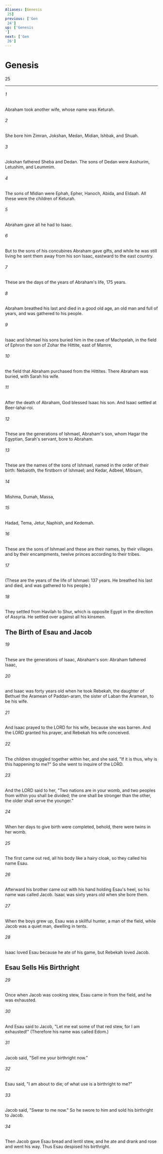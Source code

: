 ```yaml
---
Aliases: [Genesis 25]
previous: ['Gen 24']
up: ['Genesis']
next: ['Gen 26']
---
```

# Genesis 25

***
 

###### 1 
Abraham took another wife, whose name was Keturah.  

###### 2 
She bore him Zimran, Jokshan, Medan, Midian, Ishbak, and Shuah.  

###### 3 
Jokshan fathered Sheba and Dedan. The sons of Dedan were Asshurim, Letushim, and Leummim.  

###### 4 
The sons of Midian were Ephah, Epher, Hanoch, Abida, and Eldaah. All these were the children of Keturah.  

###### 5 
Abraham gave all he had to Isaac.  

###### 6 
But to the sons of his concubines Abraham gave gifts, and while he was still living he sent them away from his son Isaac, eastward to the east country.  

###### 7 
These are the days of the years of Abraham's life, 175 years.  

###### 8 
Abraham breathed his last and died in a good old age, an old man and full of years, and was gathered to his people.  

###### 9 
Isaac and Ishmael his sons buried him in the cave of Machpelah, in the field of Ephron the son of Zohar the Hittite, east of Mamre,  

###### 10 
the field that Abraham purchased from the Hittites. There Abraham was buried, with Sarah his wife.  

###### 11 
After the death of Abraham, God blessed Isaac his son. And Isaac settled at Beer-lahai-roi.  

###### 12 
These are the generations of Ishmael, Abraham's son, whom Hagar the Egyptian, Sarah's servant, bore to Abraham.  

###### 13 
These are the names of the sons of Ishmael, named in the order of their birth: Nebaioth, the firstborn of Ishmael; and Kedar, Adbeel, Mibsam,  

###### 14 
Mishma, Dumah, Massa,  

###### 15 
Hadad, Tema, Jetur, Naphish, and Kedemah.  

###### 16 
These are the sons of Ishmael and these are their names, by their villages and by their encampments, twelve princes according to their tribes.  

###### 17 
(These are the years of the life of Ishmael: 137 years. He breathed his last and died, and was gathered to his people.)  

###### 18 
They settled from Havilah to Shur, which is opposite Egypt in the direction of Assyria. He settled over against all his kinsmen.  ## The Birth of Esau and Jacob  

###### 19 
These are the generations of Isaac, Abraham's son: Abraham fathered Isaac,  

###### 20 
and Isaac was forty years old when he took Rebekah, the daughter of Bethuel the Aramean of Paddan-aram, the sister of Laban the Aramean, to be his wife.  

###### 21 
And Isaac prayed to the LORD for his wife, because she was barren. And the LORD granted his prayer, and Rebekah his wife conceived.  

###### 22 
The children struggled together within her, and she said, "If it is thus, why is this happening to me?" So she went to inquire of the LORD.  

###### 23 
And the LORD said to her, "Two nations are in your womb,  and two peoples from within you shall be divided;  the one shall be stronger than the other,  the older shall serve the younger."  

###### 24 
When her days to give birth were completed, behold, there were twins in her womb.  

###### 25 
The first came out red, all his body like a hairy cloak, so they called his name Esau.  

###### 26 
Afterward his brother came out with his hand holding Esau's heel, so his name was called Jacob. Isaac was sixty years old when she bore them.  

###### 27 
When the boys grew up, Esau was a skillful hunter, a man of the field, while Jacob was a quiet man, dwelling in tents.  

###### 28 
Isaac loved Esau because he ate of his game, but Rebekah loved Jacob.  ## Esau Sells His Birthright  

###### 29 
Once when Jacob was cooking stew, Esau came in from the field, and he was exhausted.  

###### 30 
And Esau said to Jacob, "Let me eat some of that red stew, for I am exhausted!" (Therefore his name was called Edom.)  

###### 31 
Jacob said, "Sell me your birthright now."  

###### 32 
Esau said, "I am about to die; of what use is a birthright to me?"  

###### 33 
Jacob said, "Swear to me now." So he swore to him and sold his birthright to Jacob.  

###### 34 
Then Jacob gave Esau bread and lentil stew, and he ate and drank and rose and went his way. Thus Esau despised his birthright.
